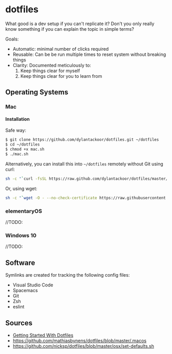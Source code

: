 # dotfiles

What good is a dev setup if you can't replicate it? Don't you only really know something if you can explain the topic in simple terms?

Goals:

- Automatic: minimal number of clicks required
- Reusable: Can be be run multiple times to reset system without breaking things
- Clarity: Documented meticulously to:
    1. Keep things clear for myself
    2. Keep things clear for you to learn from

## Operating Systems

### Mac

#### Installation

Safe way:

```sh
$ git clone https://github.com/dylantackoor/dotfiles.git ~/dotfiles
$ cd ~/dotfiles
$ chmod +x mac.sh
$ ./mac.sh
```

Alternatively, you can install this into `~/dotfiles` remotely without Git using curl:

```sh
sh -c "`curl -fsSL https://raw.github.com/dylantackoor/dotfiles/master/mac.sh`"
```

Or, using wget:

```sh
sh -c "`wget -O - --no-check-certificate https://raw.githubusercontent.com/dylantackoor/dotfiles/master/mac.sh`"
```

### elementaryOS

//TODO:

### Windows 10

//TODO:

## Software

Symlinks are created for tracking the following config files:

- Visual Studio Code
- Spacemacs
- Git
- Zsh
- eslint

## Sources

- [Getting Started With Dotfiles](https://medium.com/@webprolific/getting-started-with-dotfiles-43c3602fd789)
- https://github.com/mathiasbynens/dotfiles/blob/master/.macos
- https://github.com/nicksp/dotfiles/blob/master/osx/set-defaults.sh
